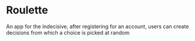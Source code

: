 # Roulette

An app for the indecisive, after registering for an account, users can create decisions from which a choice is picked at random
